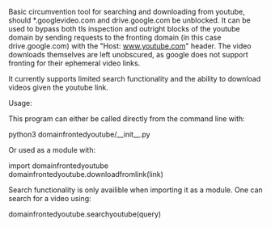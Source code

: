 
Basic circumvention tool for searching and downloading from youtube, should \*.googlevideo.com and drive.google.com be unblocked. 
It can be used to bypass both tls inspection and outright blocks of the youtube domain by sending requests to 
the fronting domain (in this case drive.google.com) with the "Host: www.youtube.com" header. 
The video downloads themselves are left unobscured, as google does not support fronting for their ephemeral video 
links.

It currently supports limited search functionality and the ability to download videos given the youtube link.

Usage:

This program can either be called directly from the command line with:

  python3 domainfrontedyoutube/\_\_init\_\_.py

Or used as a module with:

  import domainfrontedyoutube
  domainfrontedyoutube.downloadfromlink(link)

Search functionality is only availible when importing it as a module. One can search for a video using:

  domainfrontedyoutube.searchyoutube(query)
